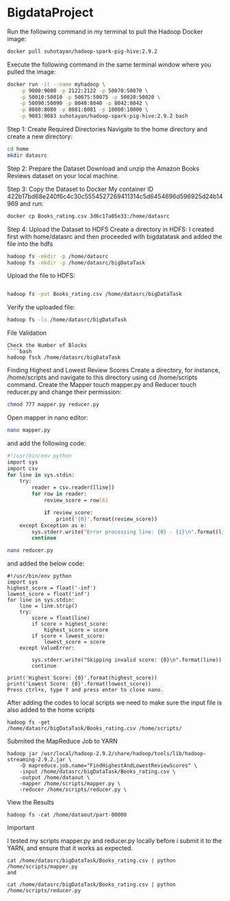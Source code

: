 # BigdataProject
Run the following command in my terminal to pull the Hadoop Docker image:
````bash
docker pull suhotayan/hadoop-spark-pig-hive:2.9.2 
````

Execute the following command in the same terminal window where you pulled the image:
````bash
docker run -it --name myhadoop \
    -p 9000:9000 -p 2122:2122 -p 50070:50070 \
    -p 50010:50010 -p 50075:50075 -p 50020:50020 \
    -p 50090:50090 -p 8040:8040 -p 8042:8042 \
    -p 8080:8080 -p 8081:8081 -p 10000:10000 \
    -p 9083:9083 suhotayan/hadoop-spark-pig-hive:2.9.2 bash
````

Step 1: Create Required Directories
Navigate to the home directory and create a new directory:
````bash
cd home
mkdir datasrc
````

Step 2: Prepare the Dataset
Download and unzip the Amazon Books Reviews dataset on your local machine.

Step 3: Copy the Dataset to Docker
My container ID 422b17bd68e240f6c4c30c5554527269411314c5d6454696d596925d24b14969 and run:

````bash
docker cp Books_rating.csv 3d6c17a05e33:/home/datasrc
````
Step 4: Upload the Dataset to HDFS
Create a directory in HDFS: I created first with home/datasrc and then proceeded with bigdatatask and added the file into the hdfs
````bash
hadoop fs -mkdir -p /home/datasrc
hadoop fs -mkdir -p /home/datasrc/bigDataTask
````
Upload the file to HDFS:

````bash

hadoop fs -put Books_rating.csv /home/datasrc/bigDataTask
````
Verify the uploaded file:
````bash
hadoop fs -ls /home/datasrc/bigDataTask
````
File Validation
````
Check the Number of Blocks
````bash
hadoop fsck /home/datasrc/bigDataTask
````

Finding Highest and Lowest Review Scores
Create a directory, for instance, /home/scripts and navigate to this directory using cd /home/scripts command. Create the Mapper touch mapper.py and Reducer touch reducer.py and change their permission:
````bash
chmod 777 mapper.py reducer.py
````
Open mapper in nano editor:
````bash
nano mapper.py
````
and add the following code:
````bash
#!/usr/bin/env python
import sys
import csv
for line in sys.stdin:
    try:
        reader = csv.reader([line])
        for row in reader:
            review_score = row[6]

            if review_score:
                print('{0}'.format(review_score))
    except Exception as e:
        sys.stderr.write("Error processing line: {0} - {1}\n".format(line, str(e)))
        continue
````
````bash
nano reducer.py
````
and added the below code:
````
#!/usr/bin/env python
import sys
highest_score = float('-inf')
lowest_score = float('inf')
for line in sys.stdin:
    line = line.strip()
    try:
        score = float(line)
        if score > highest_score:
            highest_score = score
        if score < lowest_score:
            lowest_score = score
    except ValueError:

        sys.stderr.write("Skipping invalid score: {0}\n".format(line))
        continue

print('Highest Score: {0}'.format(highest_score))
print('Lowest Score: {0}'.format(lowest_score))
Press ctrl+x, type Y and press enter to close nano.
````
After adding the codes to local scripts we need to make sure the input file is also added to the home scripts
````
hadoop fs -get /home/datasrc/bigDataTask/Books_rating.csv /home/scripts/
````

Submited the MapReduce Job to YARN
````
hadoop jar /usr/local/hadoop-2.9.2/share/hadoop/tools/lib/hadoop-streaming-2.9.2.jar \
    -D mapreduce.job.name="FindHighestAndLowestReviewScores" \
    -input /home/datasrc/bigDataTask/Books_rating.csv \
    -output /home/dataout \
    -mapper /home/scripts/mapper.py \
    -reducer /home/scripts/reducer.py \
````

View the Results
````
hadoop fs -cat /home/dataout/part-00000
````
Important

I tested my scripts mapper.py and reducer.py locally before i submit it to the YARN, and ensure that it works as expected.
````
cat /home/datasrc/bigDataTask/Books_rating.csv | python /home/scripts/mapper.py
and

cat /home/datasrc/bigDataTask/Books_rating.csv | python /home/scripts/reducer.py
````














